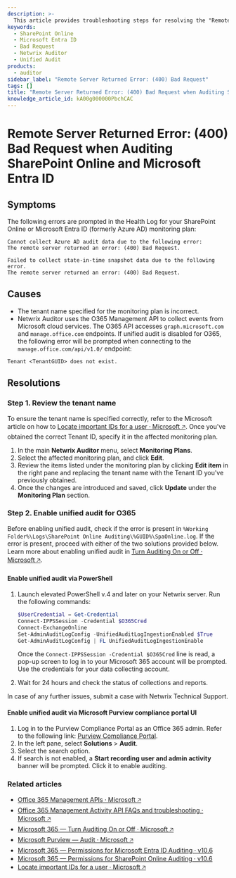 ```yaml
---
description: >-
  This article provides troubleshooting steps for resolving the "Remote Server Returned Error: (400) Bad Request" issue when auditing SharePoint Online and Microsoft Entra ID.
keywords:
  - SharePoint Online
  - Microsoft Entra ID
  - Bad Request
  - Netwrix Auditor
  - Unified Audit
products:
  - auditor
sidebar_label: "Remote Server Returned Error: (400) Bad Request"
tags: []
title: "Remote Server Returned Error: (400) Bad Request when Auditing SharePoint Online and Microsoft Entra ID"
knowledge_article_id: kA00g000000PbchCAC
---
```


# Remote Server Returned Error: (400) Bad Request when Auditing SharePoint Online and Microsoft Entra ID

## Symptoms

The following errors are prompted in the Health Log for your SharePoint Online or Microsoft Entra ID (formerly Azure AD) monitoring plan:

```
Cannot collect Azure AD audit data due to the following error:
The remote server returned an error: (400) Bad Request.
```

```
Failed to collect state-in-time snapshot data due to the following error.
The remote server returned an error: (400) Bad Request.
```

## Causes

- The tenant name specified for the monitoring plan is incorrect.
- Netwrix Auditor uses the O365 Management API to collect events from Microsoft cloud services. The O365 API accesses `graph.microsoft.com` and `manage.office.com` endpoints. If unified audit is disabled for O365, the following error will be prompted when connecting to the `manage.office.com/api/v1.0/` endpoint:

```
Tenant <TenantGUID> does not exist.
```

## Resolutions

### Step 1. Review the tenant name

To ensure the tenant name is specified correctly, refer to the Microsoft article on how to [Locate important IDs for a user ⸱ Microsoft 🡥](https://learn.microsoft.com/en-us/partner-center/find-ids-and-domain-names). Once you've obtained the correct Tenant ID, specify it in the affected monitoring plan.

1. In the main **Netwrix Auditor** menu, select **Monitoring Plans**.
2. Select the affected monitoring plan, and click **Edit**.
3. Review the items listed under the monitoring plan by clicking **Edit item** in the right pane and replacing the tenant name with the Tenant ID you've previously obtained.
4. Once the changes are introduced and saved, click **Update** under the **Monitoring Plan** section.

### Step 2. Enable unified audit for O365

Before enabling unified audit, check if the error is present in `%Working Folder%\Logs\SharePoint Online Auditing\%GUID%\SpaOnline.log`. If the error is present, proceed with either of the two solutions provided below. Learn more about enabling unified audit in [Turn Auditing On or Off ⸱ Microsoft 🡥](https://learn.microsoft.com/en-us/purview/audit-log-enable-disable).

#### Enable unified audit via PowerShell

1. Launch elevated PowerShell v.4 and later on your Netwrix server. Run the following commands:

   ```powershell
   $UserCredential = Get-Credential
   Connect-IPPSSession -Credential $O365Cred
   Connect-ExchangeOnline
   Set-AdminAuditLogConfig -UnifiedAuditLogIngestionEnabled $True
   Get-AdminAuditLogConfig | FL UnifiedAuditLogIngestionEnable
   ```

   Once the `Connect-IPPSSession -Credential $O365Cred` line is read, a pop-up screen to log in to your Microsoft 365 account will be prompted. Use the credentials for your data collecting account.

2. Wait for 24 hours and check the status of collections and reports.

In case of any further issues, submit a case with Netwrix Technical Support.

#### Enable unified audit via Microsoft Purview compliance portal UI

1. Log in to the Purview Compliance Portal as an Office 365 admin. Refer to the following link: [Purview Compliance Portal](https://compliance.microsoft.com).
2. In the left pane, select **Solutions** > **Audit**.
3. Select the search option.
4. If search is not enabled, a **Start recording user and admin activity** banner will be prompted. Click it to enable auditing.

### Related articles

- [Office 365 Management APIs ⸱ Microsoft 🡥](https://docs.microsoft.com/en-us/office/office-365-management-api/)
- [Office 365 Management Activity API FAQs and troubleshooting ⸱ Microsoft 🡥](https://docs.microsoft.com/en-us/office/office-365-management-api/troubleshooting-the-office-365-management-activity-api)
- [Microsoft 365 — Turn Auditing On or Off ⸱ Microsoft 🡥](https://docs.microsoft.com/en-us/microsoft-365/compliance/turn-audit-log-search-on-or-off)
- [Microsoft Purview — Audit ⸱ Microsoft 🡥](https://compliance.microsoft.com/solutioncatalog/solution/auditlogsearch?solutionname=Audit)
- [Microsoft 365 — Permissions for Microsoft Entra ID Auditing ⸱ v10.6](https://docs.netwrix.com/docs/auditor/10.8/configuration/microsoft365/microsoftentraid/permissions)
- [Microsoft 365 — Permissions for SharePoint Online Auditing ⸱ v10.6](https://docs.netwrix.com/docs/auditor/10.8/configuration/microsoft365/sharepointonline/permissions)
- [Locate important IDs for a user ⸱ Microsoft 🡥](https://learn.microsoft.com/en-us/partner-center/find-ids-and-domain-names)